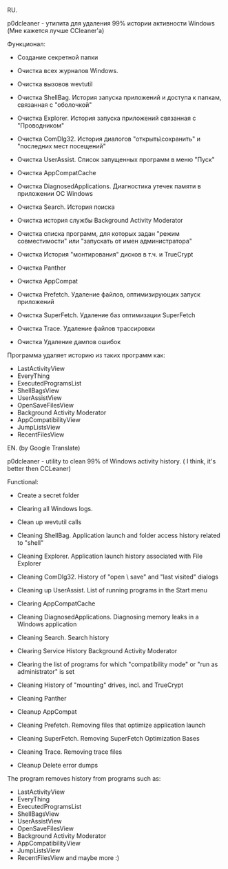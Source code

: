 RU.

p0dcleaner - утилита для удаления 99% истории активности Windows (Мне кажется лучше CCleaner'a)

Функционал:

  + Создание секретной папки
  
  + Очистка всех журналов Windows.
  + Очистка вызовов wevtutil
  + Очистка ShellBag. История запуска приложений и доступа к папкам, связанная с "оболочкой"
  + Очистка Explorer. История запуска приложений связанная с "Проводником"
  + Очистка ComDlg32. История диалогов "открыть\сохранить" и "последних мест посещений"
  + Очистка UserAssist. Список запущенных программ в меню "Пуск"
  + Очистка AppCompatCache
  + Очистка DiagnosedApplications. Диагностика утечек памяти в приложении ОС Windows
  + Очистка Search. История поиска
  + Очистка история службы Background Activity Moderator
  + Очистка списка программ, для которых задан "режим совместимости" или "запускать от имен администратора"
  + Очистка История "монтирования" дисков в т.ч. и TrueCrypt
  + Очистка Panther
  + Очистка AppCompat
  + Очистка Prefetch. Удаление файлов, оптимизирующих запуск приложений
  + Очистка SuperFetch. Удаление баз оптимизации SuperFetch
  + Очистка Trace. Удаление файлов трассировки
  + Очистка Удаление дампов ошибок
  
Программа удаляет историю из таких программ как:
  - LastActivityView
  - EveryThing
  - ExecutedProgramsList 
  - ShellBagsView
  - UserAssistView
  - OpenSaveFilesView
  - Background Activity Moderator
  - AppCompatibilityView
  - JumpListsView 
  - RecentFilesView

EN. (by Google Translate)

p0dcleaner - utility to clean 99% of Windows activity history. ( I think, it's better then CCLeaner)

Functional:

  + Create a secret folder
  
  + Clearing all Windows logs.
  + Clean up wevtutil calls
  + Cleaning ShellBag. Application launch and folder access history related to "shell"
  + Cleaning Explorer. Application launch history associated with File Explorer
  + Cleaning ComDlg32. History of "open \ save" and "last visited" dialogs
  + Cleaning up UserAssist. List of running programs in the Start menu
  + Clearing AppCompatCache
  + Cleaning DiagnosedApplications. Diagnosing memory leaks in a Windows application
  + Cleaning Search. Search history
  + Clearing Service History Background Activity Moderator
  + Clearing the list of programs for which "compatibility mode" or "run as administrator" is set
  + Cleaning History of "mounting" drives, incl. and TrueCrypt
  + Cleaning Panther
  + Cleanup AppCompat
  + Cleaning Prefetch. Removing files that optimize application launch
  + Cleaning SuperFetch. Removing SuperFetch Optimization Bases
  + Cleaning Trace. Removing trace files
  + Cleanup Delete error dumps
  
The program removes history from programs such as:

  - LastActivityView
  - EveryThing
  - ExecutedProgramsList 
  - ShellBagsView
  - UserAssistView
  - OpenSaveFilesView
  - Background Activity Moderator
  - AppCompatibilityView
  - JumpListsView 
  - RecentFilesView
    and maybe more :)
